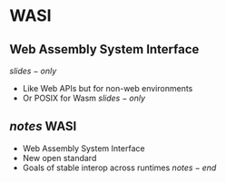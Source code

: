 # WASI
## Web Assembly System Interface
$slides-only$
- Like Web APIs but for non-web environments
- Or POSIX for Wasm
$slides-only$

$notes$
WASI
-------
- Web Assembly System Interface
- New open standard
- Goals of stable interop across runtimes
$notes-end$